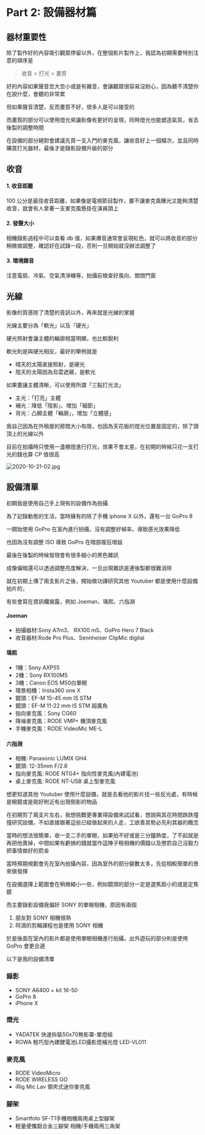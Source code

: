 # Part 2: 設備器材篇

## 器材重要性

除了製作好的內容吸引觀眾停留以外，在整個影片製作上，我認為初期需要特別注意的順序是

> 收音 > 打光 > 畫質

好的內容如果聲音忽大忽小或是有雜音，會讓觀眾很容易沒耐心，因為聽不清楚你在說什麼，會聽的非常累

但如果聲音清楚，反而畫質不好，很多人是可以接受的

而畫質的部分可以使用燈光來讓影像有更好的呈現，同時燈光也能塑造氣氛，省去後製的調整時間

在設備的部分絕對會建議先買一支入門的麥克風，讓收音好上一個檔次，並且同時購買打光器材，最後才是錄影設備升級的部分

## 收音

#### 1. 收音距離

100 公分是最佳收音距離，如果像是電視節目製作，要不讓麥克風曝光又能夠清楚收音，就會有人拿著一支麥克風懸掛在演員頭上

#### 2. 發聲大小

相機錄影過程中可以查看 db 值，如果爆音通常會呈現紅色，就可以將收音的部分稍微做調整，確認好在試錄一段，否則一旦開始就沒辦法調整了

#### 3. 環境雜音

注意電扇、冷氣、空氣清淨機等，拍攝前檢查好風向、關閉門窗

## 光線

影像的質感除了清楚的音訊以外，再來就是光線的掌握

光線主要分為「軟光」以及「硬光」

硬光照射會讓主體的輪廓相當明顯，也比較銳利

軟光則是與硬光相反，最好的舉例就是

- 晴天的太陽直接照射，是硬光
- 陰天的太陽因為烏雲遮蔽，是軟光

如果要讓主體清晰，可以使用所謂「三點打光法」

- 主光：「打亮」主體
- 補光：降低「陰影」、增加「細節」
- 背光：凸顯主體「輪廓」，增加「立體感」

我自己因為在外租屋的房間大小有限，也因為天花板的燈光位置是固定的，除了頭頂上的光線以外

目前在拍攝時只使用一盞棚燈進行打光，效果不會太差，在初期的時候只花一支打光的錢也算 CP 值很高

![2020-10-21-02.jpg](https://img.niclin.tw/2020-10-21-02.jpg)

## 設備清單

初期我是使用自己手上現有的設備作為拍攝

為了記錄動態的生活，當時擁有的除了手機 iphone X 以外，還有一台 GoPro 8

一開始使用 GoPro 在室內進行拍攝，沒有調整好幀率，導致感光效果降低

也因為沒有調整 ISO 導致 GoPro 在暗部瘋狂增益

最後在後製的時候發現會有很多細小的黑色雜訊

成像偏暗還可以透過調整亮度解決，一旦出現雜訊是連後製都很難消除

就在初期上傳了兩支影片之後，開始做功課研究其他 Youtuber 都是使用什麼設備拍片的，

有些會寫在資訊欄揭露，例如 Joeman、瑀熙、六指淵

#### Joeman

- 拍攝器材:Sony A7m3、 RX100 m5、GoPro Hero 7 Black
- 收音器材:Rode Pro Plus、Sennheiser ClipMic digital

#### 瑀熙

- 1機：Sony AXP55
- 2機：Sony RX100M5
- 3機：Canon EOS M50白單眼
- 環景相機：Insta360 one X
- 鏡頭：EF-M 15-45 mm IS STM
- 鏡頭：EF-M 11-22 mm IS STM 超廣角
- 指向麥克風：Sony CG60
- 降噪麥克風：RODE VMP+ 機頂麥克風
- 手機麥克風：RODE VideoMic ME-L

#### 六指淵

- 相機: Panasonic LUMIX GH4
- 鏡頭: 12-35mm F/2.8
- 指向麥克風: RODE NTG4+ 指向性麥克風(內建電池)
- 桌上麥克風: RODE NT-USB 桌上型麥克風

想更知道其他 Youtuber 使用什麼設備，就是去看他的影片找一些反光處，有時候是眼鏡或是剛好附近有出現倒影的物品

在初期剪了兩支片左右，我想挑戰更專業得設備來試試看，想說與其花時間跌跌撞撞研究設備，不如直接跟著這些已經做起來的人走，工欲善其勢必先利其器的概念

當時的想法很簡單，收一支二手的單眼，如果拍不好或是三分鐘熱度，了不起就是再把他賣掉，中間如果有虧損的錢就當作這陣子租相機的價錢以及懲罰自己沒毅力把事情做好的罰金

當時預期規劃會先在室內拍攝內容，因為室外的部分變數太多，先從相較簡單的景來做發揮

在設備選擇上範圍會在稍微縮小一些，例如鏡頭的部分一定是選焦距小的或是定焦鏡

而主要錄影設備我偏好 SONY 的單眼相機，原因有兩個

1. 朋友對 SONY 相機很熟
2. 阿滴的剪輯課程也是使用 SONY 相機

於是後面在室內的影片都是使用單眼相機進行拍攝，出外遊玩的部分則是使用 GoPro 會更合適

以下是我的設備清單

### 錄影

- SONY A6400 + kit 16-50
- GoPro 8
- iPhone X

### 燈光

- YADATEK 快速拆裝50x70無影罩-單燈組
- ROWA 輕巧型內建鋰電池LED攝影燈補光燈 LED-VL011

### 麥克風

- RODE VideoMicro
- RODE WIRELESS GO
- iRig Mic Lav 領夾式迷你麥克風

### 腳架

- Smartfoto SF-T1手機相機兩用桌上型腳架
- 輕量便攜鋁合金三腳架 相機/手機兩用三角架
